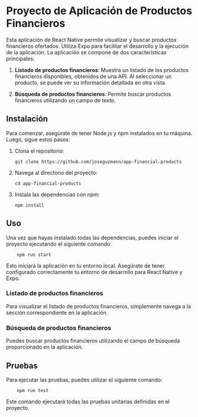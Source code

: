 # Proyecto de Aplicación de Productos Financieros

Esta aplicación de React Native permite visualizar y buscar productos financieros ofertados. Utiliza Expo para facilitar el desarrollo y la ejecución de la aplicación. La aplicación se compone de dos características principales:

1. **Listado de productos financieros**: Muestra un listado de los productos financieros disponibles, obtenidos de una API. Al seleccionar un producto, se puede ver su información detallada en otra vista.

2. **Búsqueda de productos financieros**: Permite buscar productos financieros utilizando un campo de texto.

## Instalación

Para comenzar, asegúrate de tener Node.js y npm instalados en tu máquina. Luego, sigue estos pasos:

1. Clona el repositorio:

    ```
    git clone https://github.com/joseguzmann/app-financial-products
    ```

2. Navega al directorio del proyecto:

    ```
    cd app-financial-products
    ```

3. Instala las dependencias con npm:

    ```
    npm install
    ```

## Uso

Una vez que hayas instalado todas las dependencias, puedes iniciar el proyecto ejecutando el siguiente comando:

```
    npm run start
```


Esto iniciará la aplicación en tu entorno local. Asegúrate de tener configurado correctamente tu entorno de desarrollo para React Native y Expo.

### Listado de productos financieros

Para visualizar el listado de productos financieros, simplemente navega a la sección correspondiente en la aplicación.

### Búsqueda de productos financieros

Puedes buscar productos financieros utilizando el campo de búsqueda proporcionado en la aplicación.

## Pruebas

Para ejecutar las pruebas, puedes utilizar el siguiente comando:

```
    npm run test
```

Este comando ejecutará todas las pruebas unitarias definidas en el proyecto.